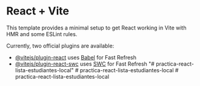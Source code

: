# React + Vite

This template provides a minimal setup to get React working in Vite with HMR and some ESLint rules.

Currently, two official plugins are available:

- [@vitejs/plugin-react](https://github.com/vitejs/vite-plugin-react/blob/main/packages/plugin-react/README.md) uses [Babel](https://babeljs.io/) for Fast Refresh
- [@vitejs/plugin-react-swc](https://github.com/vitejs/vite-plugin-react-swc) uses [SWC](https://swc.rs/) for Fast Refresh
"# practica-react-lista-estudiantes-local" 
#   p r a c t i c a - r e a c t - l i s t a - e s t u d i a n t e s - l o c a l  
 #   p r a c t i c a - r e a c t - l i s t a - e s t u d i a n t e s - l o c a l  
 